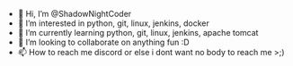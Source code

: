 - 👋 Hi, I’m @ShadowNightCoder
- 👀 I’m interested in python, git, linux, jenkins, docker
- 🌱 I’m currently learning python, git, linux, jenkins, apache tomcat
- 💞️ I’m looking to collaborate on anything fun :D
- 📫 How to reach me discord or else i dont want no body to reach me >;)

<!---
ShadowNightCoder/ShadowNightCoder is a ✨ special ✨ repository because its `README.md` (this file) appears on your GitHub profile.
You can click the Preview link to take a look at your changes.
--->
